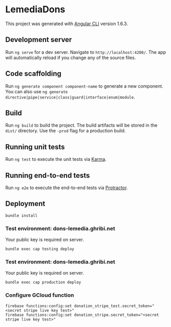 # LemediaDons

This project was generated with [Angular CLI](https://github.com/angular/angular-cli) version 1.6.3.

## Development server

Run `ng serve` for a dev server. Navigate to `http://localhost:4200/`. The app will automatically reload if you change any of the source files.

## Code scaffolding

Run `ng generate component component-name` to generate a new component. You can also use `ng generate directive|pipe|service|class|guard|interface|enum|module`.

## Build

Run `ng build` to build the project. The build artifacts will be stored in the `dist/` directory. Use the `-prod` flag for a production build.

## Running unit tests

Run `ng test` to execute the unit tests via [Karma](https://karma-runner.github.io).

## Running end-to-end tests

Run `ng e2e` to execute the end-to-end tests via [Protractor](http://www.protractortest.org/).

## Deployment

```
bundle install
```

### Test environment: dons-lemedia.ghribi.net

Your public key is required on server.

```
bundle exec cap testing deploy
```


### Test environment: dons-lemedia.ghribi.net

Your public key is required on server.

```
bundle exec cap production deploy
```

### Configure GCloud function

```
firebase functions:config:set donation_stripe_test.secret_token="<secret stripe live key test>"
firebase functions:config:set donation_stripe.secret_token="<secret stripe live key test>"
```
